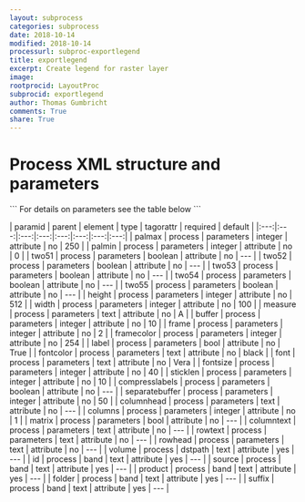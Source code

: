 ```yaml
---
layout: subprocess
categories: subprocess
date: 2018-10-14
modified: 2018-10-14
processurl: subproc-exportlegend
title: exportlegend
excerpt: Create legend for raster layer
image: 
rootprocid: LayoutProc
subprocid: exportlegend
author: Thomas Gumbricht
comments: True
share: True
---
```


<h1 class='foot-description'>Process XML structure and parameters</h1>
```
For details on parameters see the table below
<?xml version="1.0" ?>
<process>
  <!--Generated from python-->
  <userproj plotid="yourplotid" projectid="yourprojectid" siteid="yoursiteid" system="systemid" tractid="yourtractid" userid="youruserid"/>
  <period endday="DD" endmonth="MM" endyear="YYYY" seasonendday="DD" seasonendmonth="MM" seasonstartday="DD" seasonstartmonth="MM" startday="DD" startmonth="MM" startyear="YYYY" timestep="timestep"/>
  <parameters buffer="xyz" columnhead="txtstring" columns="xyz" columntext="txtstring" compresslabels="True/False" font="txtstring" fontcolor="txtstring" fontsize="xyz" frame="xyz" framecolor="xyz" height="xyz" label="True/False" matrix="True/False" measure="txtstring" palmax="xyz" palmin="xyz" rowhead="txtstring" rowtext="txtstring" separatebuffer="xyz" sticklen="xyz" two51="True/False" two52="True/False" two53="True/False" two54="True/False" two55="True/False" width="xyz"/>
  <dstpath volume="txtstring"/>
  <band folder="txtstring" id="txtstring" product="txtstring" source="txtstring" suffix="txtstring"/>
</process>
```

| paramid | parent | element | type | tagorattr | required | default |
|:---:|:---:|:---:|:---:|:---:|:---:|:---:|:---:|
| palmax | process | parameters | integer | attribute | no | 250 |
| palmin | process | parameters | integer | attribute | no | 0 |
| two51 | process | parameters | boolean | attribute | no | --- |
| two52 | process | parameters | boolean | attribute | no | --- |
| two53 | process | parameters | boolean | attribute | no | --- |
| two54 | process | parameters | boolean | attribute | no | --- |
| two55 | process | parameters | boolean | attribute | no | --- |
| height | process | parameters | integer | attribute | no | 512 |
| width | process | parameters | integer | attribute | no | 100 |
| measure | process | parameters | text | attribute | no | A |
| buffer | process | parameters | integer | attribute | no | 10 |
| frame | process | parameters | integer | attribute | no | 2 |
| framecolor | process | parameters | integer | attribute | no | 254 |
| label | process | parameters | bool | attribute | no | True |
| fontcolor | process | parameters | text | attribute | no | black |
| font | process | parameters | text | attribute | no | Vera |
| fontsize | process | parameters | integer | attribute | no | 40 |
| sticklen | process | parameters | integer | attribute | no | 10 |
| compresslabels | process | parameters | boolean | attribute | no | --- |
| separatebuffer | process | parameters | integer | attribute | no | 50 |
| columnhead | process | parameters | text | attribute | no | --- |
| columns | process | parameters | integer | attribute | no | 1 |
| matrix | process | parameters | bool | attribute | no | --- |
| columntext | process | parameters | text | attribute | no | --- |
| rowtext | process | parameters | text | attribute | no | --- |
| rowhead | process | parameters | text | attribute | no | --- |
| volume | process | dstpath | text | attribute | yes | --- |
| id | process | band | text | attribute | yes | --- |
| source | process | band | text | attribute | yes | --- |
| product | process | band | text | attribute | yes | --- |
| folder | process | band | text | attribute | yes | --- |
| suffix | process | band | text | attribute | yes | --- |
